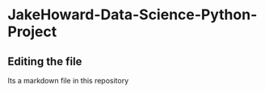 # JakeHoward-Data-Science-Python-Project

## Editing the file

Its a markdown file in this repository
